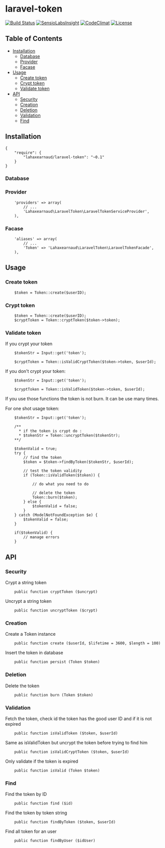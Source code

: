 laravel-token
=============

[![Build Status](https://travis-ci.org/lahaxearnaud/laravel-token.svg?branch=develop)](https://travis-ci.org/lahaxearnaud/laravel-token)
[![SensioLabsInsight](https://insight.sensiolabs.com/projects/2f9abd1c-42a6-4a80-88f4-e1687b1d361a/mini.png)](https://insight.sensiolabs.com/projects/2f9abd1c-42a6-4a80-88f4-e1687b1d361a)
[![CodeClimat](https://d3s6mut3hikguw.cloudfront.net/github/lahaxearnaud/laravel-token/badges/gpa.svg)](https://codeclimate.com/github/lahaxearnaud/laravel-token)
[![License](https://poser.pugx.org/leaphly/cart-bundle/license.svg)](https://github.com/lahaxearnaud/cook-bookmarks)


## Table of Contents

+ [Installation](#installation)
    + [Database](#database)
    + [Provider](#provider)
    + [Facase](#facase)
+ [Usage](#usage)
    + [Create token](#create-token)
    + [Crypt token](#crypt-token)
    + [Validate token](#validate-token)
+ [API](#api)
    + [Security](#security)
    + [Creation](#creation)
    + [Deletion](#deletion)
    + [Validation](#validation)
    + [Find](#find)

## Installation


```
{
    "require": {
        "lahaxearnaud/laravel-token": "~0.1"
    }
}
```

### Database

### Provider

```
	'providers' => array(
        // ...
		'Lahaxearnaud\LaravelToken\LaravelTokenServiceProvider',
	),
```

### Facase

```
	'aliases' => array(
        // ...
		'Token' => 'Lahaxearnaud\LaravelToken\LaravelTokenFacade',
	),
```

## Usage

### Create token
```
    $token = Token::create($userID);
```

### Crypt token
```
    $token = Token::create($userID);
    $cryptToken = Token::cryptToken($token->token);
```

### Validate token

If you crypt your token

```
    $tokenStr = Input::get('token');

    $cryptToken = Token::isValidCryptToken($token->token, $userId);
```

If you don't crypt your token:
```
    $tokenStr = Input::get('token');

    $cryptToken = Token::isValidToken($token->token, $userId);
```

If you use those functions the token is not burn. It can be use many times.

For one shot usage token:

```
    $tokenStr = Input::get('token');

    /**
      * if the token is crypt do :
      * $tokenStr = Token::uncryptToken($tokenStr);
    **/

    $tokenValid = true;
    try {
        // find the token
        $token = $token->findByToken($tokenStr, $userId);

        // test the token validity
        if (Token::isValidToken($token)) {

            // do what you need to do

            // delete the token
            Token::burn($token);
        } else {
            $tokenValid = false;
        }
    } catch (ModelNotFoundException $e) {
        $tokenValid = false;
    }

    if($tokenValid) {
        // manage errors
    }
```

## API

### Security

Crypt a string token
```
    public function cryptToken ($uncrypt)
```

Uncrypt a string token
```
    public function uncryptToken ($crypt)
```

### Creation

Create a Token instance

```
    public function create ($userId, $lifetime = 3600, $length = 100)
```

Insert the token in database
```
    public function persist (Token $token)
```

### Deletion

Delete the token

```
    public function burn (Token $token)
```

### Validation

Fetch the token, check id the token has the good user ID and if it is not expired
```
    public function isValidToken ($token, $userId)
```

Same as isValidToken but uncrypt the token before trying to find him
```
    public function isValidCryptToken ($token, $userId)
```

Only validate if the token is expired

```
    public function isValid (Token $token)
```

### Find

Find the token by ID
```
    public function find ($id)
```

Find the token by token string
```
    public function findByToken ($token, $userId)
```

Find all token for an user
```
    public function findByUser ($idUser)
```

